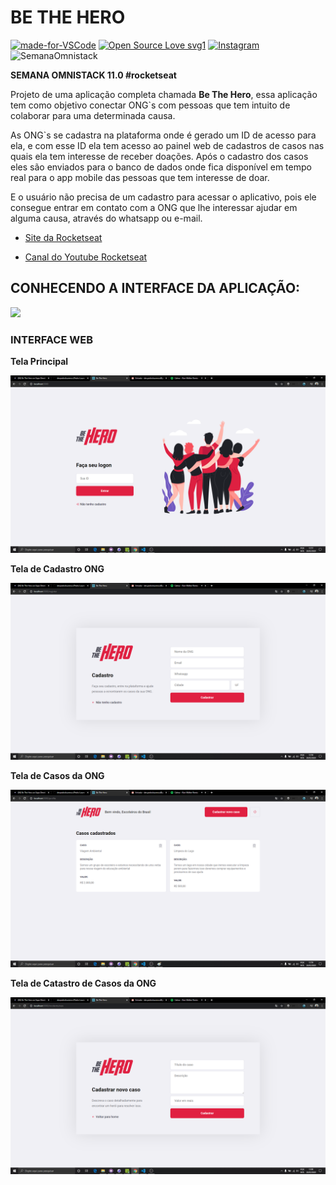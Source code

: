 # BE THE HERO

[![made-for-VSCode](https://img.shields.io/badge/Made%20for-VSCode-1f425f.svg)](https://code.visualstudio.com/)
[![Open Source Love svg1](https://badges.frapsoft.com/os/v1/open-source.svg?v=103)](https://opensource.org/)
[![Instagram](https://img.shields.io/badge/Instagram-%40devpedrolourenco-orange)](https://www.instagram.com/devpedrolourenco/)
![SemanaOmnistack](https://img.shields.io/badge/OmniStack-done-green?logo=data:image/png;base64,iVBORw0KGgoAAAANSUhEUgAAABAAAAAQCAMAAAAoLQ9TAAAALVBMVEVHcExxWsF0XMJzXMJxWcFsUsD///9jRrzY0u6Xh9Gsn9n39fyMecy0qd2bjNJWBT0WAAAABHRSTlMA2Do606wF2QAAAGlJREFUGJVdj1cWwCAIBLEsRU3uf9xobDH8+GZwUYi8i6ucJwrxKE+7D0G9Q4vlYqtmCSjndr4CgCgzlyFgfKfKCVO0LrPKjmiqMxGXkJwNnXskqWG+1oSM+BSwD8f29YLNjvx/OQrn+g99oQSoNmt3PgAAAABJRU5ErkJggg==)

**SEMANA OMNISTACK 11.0  #rocketseat**

 Projeto de uma aplicação completa chamada **Be The Hero**, essa aplicação tem como objetivo conectar ONG`s com pessoas que tem intuito de colaborar para uma determinada causa. 


As ONG`s se cadastra na plataforma onde é gerado um ID de acesso para ela, e com esse ID ela tem acesso ao painel web de cadastros de casos nas quais ela tem interesse de receber doações. Após o cadastro dos casos eles são enviados para o banco de dados onde fica disponível em tempo real para o app mobile das pessoas que tem interesse de doar.  

E o usuário não precisa de um cadastro para acessar o aplicativo, pois ele consegue entrar em contato com a ONG que lhe interessar ajudar em alguma causa, através do whatsapp ou e-mail. 
 
 - [Site da Rocketseat](https://rocketseat.com.br/)

 - [Canal do Youtube Rocketseat](https://www.youtube.com/channel/UCSfwM5u0Kce6Cce8_S72olg)
 
## CONHECENDO A INTERFACE DA APLICAÇÃO: 

<img src="/docs/img-be-the/be-the-hero.png">

### INTERFACE WEB

**Tela Principal** 

<img src="/docs/img-be-the/print-front-01.png">

**Tela de Cadastro ONG** 

<img src="/docs/img-be-the/print-front-02.png">

**Tela de Casos da ONG**

<img src="/docs/img-be-the/print-front-03.png">

**Tela de Catastro de Casos da ONG**

<img src="/docs/img-be-the/print-front-04.png">


